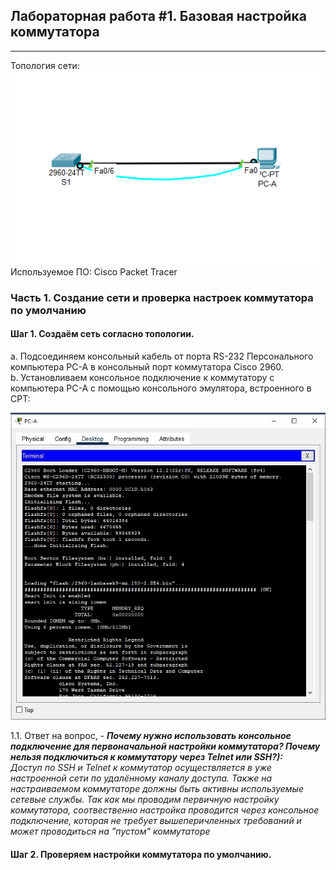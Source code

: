 ## Лабораторная работа #1. Базовая настройка коммутатора
------

Топология сети:  
![Топология сети](https://github.com/Okatsladz/otus-NE-homework/blob/main/Labs/lab1/Images/Topology.png)  
Используемое ПО: Cisco Packet Tracer 

### Часть 1. Создание сети и проверка настроек коммутатора по умолчанию  

#### Шаг 1. Создаём сеть согласно топологии.  
a.	Подсоединяем консольный кабель от порта RS-232 Персонального компьютера PC-A в консольный порт коммутатора Cisco 2960.  
b.  Установливаем консольное подключение к коммутатору с компьютера PC-A с помощью консольного эмулятора, встроенного в CPT:
  
![Консоль1](https://github.com/Okatsladz/otus-NE-homework/blob/main/Labs/lab1/Images/Console-1.jpg)  

1.1. Ответ на вопрос, - **_Почему нужно использовать консольное подключение для первоначальной настройки коммутатора? Почему нельзя подключиться к коммутатору через Telnet или SSH?):_**   
_Доступ по SSH и Telnet к коммутатор осуществляется в уже настроенной сети по удалённому каналу доступа. Также на настраиваемом коммутаторе должны быть активны используемые сетевые службы. Так как мы проводим первичную настройку коммутатора, соотвественно настройка проводится через консольное подключение, которая не требует вышеперичленных требований и может проводиться на "пустом" коммутаторе_  
  
#### Шаг 2. Проверяем настройки коммутатора по умолчанию.  
